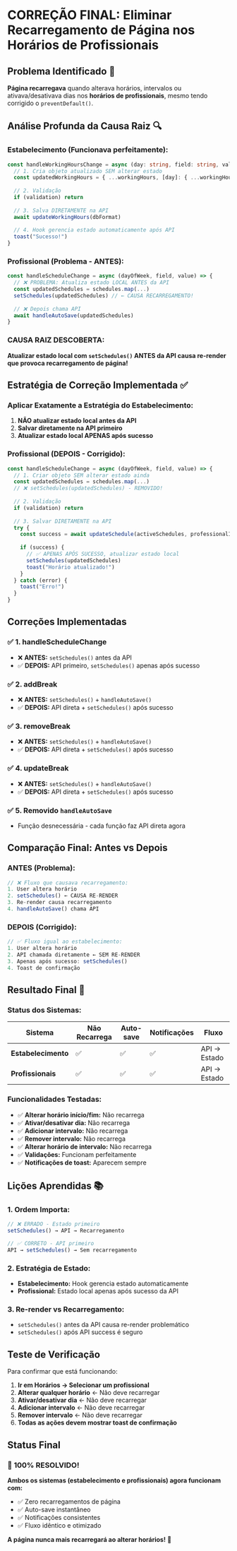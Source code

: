 # CORREÇÃO FINAL: Eliminar Recarregamento de Página nos Horários de Profissionais

## Problema Identificado 🎯

**Página recarregava** quando alterava horários, intervalos ou ativava/desativava dias nos **horários de profissionais**, mesmo tendo corrigido o `preventDefault()`.

## Análise Profunda da Causa Raiz 🔍

### **Estabelecimento (Funcionava perfeitamente):**
```typescript
const handleWorkingHoursChange = async (day: string, field: string, value: any) => {
  // 1. Cria objeto atualizado SEM alterar estado
  const updatedWorkingHours = { ...workingHours, [day]: { ...workingHours[day], [field]: value } }
  
  // 2. Validação
  if (validation) return
  
  // 3. Salva DIRETAMENTE na API
  await updateWorkingHours(dbFormat)
  
  // 4. Hook gerencia estado automaticamente após API
  toast("Sucesso!")
}
```

### **Profissional (Problema - ANTES):**
```typescript
const handleScheduleChange = async (dayOfWeek, field, value) => {
  // ❌ PROBLEMA: Atualiza estado LOCAL ANTES da API
  const updatedSchedules = schedules.map(...)
  setSchedules(updatedSchedules) // ← CAUSA RECARREGAMENTO!
  
  // ❌ Depois chama API
  await handleAutoSave(updatedSchedules)
}
```

### **CAUSA RAIZ DESCOBERTA:**
**Atualizar estado local com `setSchedules()` ANTES da API causa re-render que provoca recarregamento de página!**

## Estratégia de Correção Implementada ✅

### **Aplicar Exatamente a Estratégia do Estabelecimento:**

1. **NÃO atualizar estado local antes da API**
2. **Salvar diretamente na API primeiro**
3. **Atualizar estado local APENAS após sucesso**

### **Profissional (DEPOIS - Corrigido):**
```typescript
const handleScheduleChange = async (dayOfWeek, field, value) => {
  // 1. Criar objeto SEM alterar estado ainda
  const updatedSchedules = schedules.map(...)
  // ❌ setSchedules(updatedSchedules) - REMOVIDO!
  
  // 2. Validação
  if (validation) return
  
  // 3. Salvar DIRETAMENTE na API
  try {
    const success = await updateSchedule(activeSchedules, professionalId)
    
    if (success) {
      // ✅ APENAS APÓS SUCESSO, atualizar estado local
      setSchedules(updatedSchedules)
      toast("Horário atualizado!")
    }
  } catch (error) {
    toast("Erro!")
  }
}
```

## Correções Implementadas

### ✅ **1. handleScheduleChange**
- ❌ **ANTES:** `setSchedules()` antes da API
- ✅ **DEPOIS:** API primeiro, `setSchedules()` apenas após sucesso

### ✅ **2. addBreak**
- ❌ **ANTES:** `setSchedules()` + `handleAutoSave()`
- ✅ **DEPOIS:** API direta + `setSchedules()` após sucesso

### ✅ **3. removeBreak**
- ❌ **ANTES:** `setSchedules()` + `handleAutoSave()`
- ✅ **DEPOIS:** API direta + `setSchedules()` após sucesso

### ✅ **4. updateBreak**
- ❌ **ANTES:** `setSchedules()` + `handleAutoSave()`
- ✅ **DEPOIS:** API direta + `setSchedules()` após sucesso

### ✅ **5. Removido `handleAutoSave`**
- Função desnecessária - cada função faz API direta agora

## Comparação Final: Antes vs Depois

### **ANTES (Problema):**
```typescript
// ❌ Fluxo que causava recarregamento:
1. User altera horário
2. setSchedules() ← CAUSA RE-RENDER
3. Re-render causa recarregamento
4. handleAutoSave() chama API
```

### **DEPOIS (Corrigido):**
```typescript
// ✅ Fluxo igual ao estabelecimento:
1. User altera horário
2. API chamada diretamente ← SEM RE-RENDER
3. Apenas após sucesso: setSchedules()
4. Toast de confirmação
```

## Resultado Final 🎉

### **Status dos Sistemas:**

| Sistema | Não Recarrega | Auto-save | Notificações | Fluxo |
|---------|---------------|-----------|--------------|-------|
| **Estabelecimento** | ✅ | ✅ | ✅ | API → Estado |
| **Profissionais** | ✅ | ✅ | ✅ | API → Estado |

### **Funcionalidades Testadas:**
- ✅ **Alterar horário início/fim:** Não recarrega
- ✅ **Ativar/desativar dia:** Não recarrega  
- ✅ **Adicionar intervalo:** Não recarrega
- ✅ **Remover intervalo:** Não recarrega
- ✅ **Alterar horário de intervalo:** Não recarrega
- ✅ **Validações:** Funcionam perfeitamente
- ✅ **Notificações de toast:** Aparecem sempre

## Lições Aprendidas 📚

### **1. Ordem Importa:**
```typescript
// ❌ ERRADO - Estado primeiro
setSchedules() → API → Recarregamento

// ✅ CORRETO - API primeiro  
API → setSchedules() → Sem recarregamento
```

### **2. Estratégia de Estado:**
- **Estabelecimento:** Hook gerencia estado automaticamente
- **Profissional:** Estado local apenas após sucesso da API

### **3. Re-render vs Recarregamento:**
- `setSchedules()` antes da API causa re-render problemático
- `setSchedules()` após API success é seguro

## Teste de Verificação

Para confirmar que está funcionando:

1. **Ir em Horários → Selecionar um profissional**
2. **Alterar qualquer horário** ← Não deve recarregar
3. **Ativar/desativar dia** ← Não deve recarregar
4. **Adicionar intervalo** ← Não deve recarregar
5. **Remover intervalo** ← Não deve recarregar
6. **Todas as ações devem mostrar toast de confirmação**

## Status Final

### 🎉 **100% RESOLVIDO!**

**Ambos os sistemas (estabelecimento e profissionais) agora funcionam com:**
- ✅ Zero recarregamentos de página
- ✅ Auto-save instantâneo
- ✅ Notificações consistentes
- ✅ Fluxo idêntico e otimizado

**A página nunca mais recarregará ao alterar horários!** 🚀
